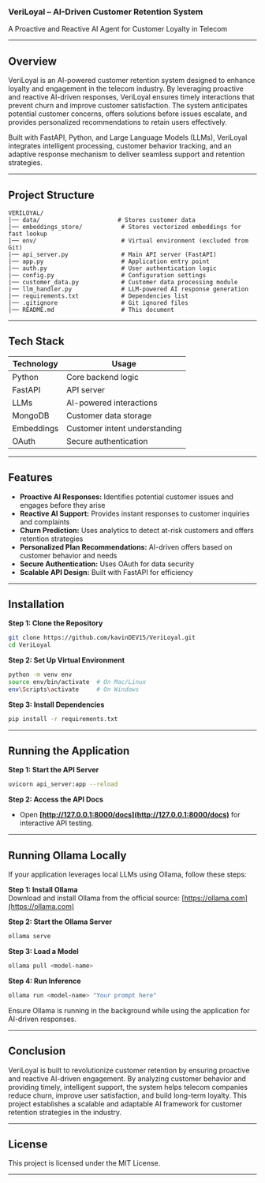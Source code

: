 ### VeriLoyal – AI-Driven Customer Retention System  
A Proactive and Reactive AI Agent for Customer Loyalty in Telecom  

---

## Overview
VeriLoyal is an AI-powered customer retention system designed to enhance loyalty and engagement in the telecom industry. By leveraging proactive and reactive AI-driven responses, VeriLoyal ensures timely interactions that prevent churn and improve customer satisfaction. The system anticipates potential customer concerns, offers solutions before issues escalate, and provides personalized recommendations to retain users effectively.

Built with FastAPI, Python, and Large Language Models (LLMs), VeriLoyal integrates intelligent processing, customer behavior tracking, and an adaptive response mechanism to deliver seamless support and retention strategies.

---

## Project Structure
```
VERILOYAL/
|── data/                      # Stores customer data
|── embeddings_store/           # Stores vectorized embeddings for fast lookup
|── env/                        # Virtual environment (excluded from Git)
|── api_server.py               # Main API server (FastAPI)
|── app.py                      # Application entry point
|── auth.py                     # User authentication logic
|── config.py                   # Configuration settings
|── customer_data.py            # Customer data processing module
|── llm_handler.py              # LLM-powered AI response generation
|── requirements.txt            # Dependencies list
|── .gitignore                  # Git ignored files
|── README.md                   # This document
```

---

## Tech Stack
| Technology  | Usage  |
|------------|--------|
| Python      | Core backend logic |
| FastAPI     | API server |
| LLMs        | AI-powered interactions |
| MongoDB     | Customer data storage |
| Embeddings  | Customer intent understanding |
| OAuth       | Secure authentication |

---

## Features
- **Proactive AI Responses:** Identifies potential customer issues and engages before they arise  
- **Reactive AI Support:** Provides instant responses to customer inquiries and complaints  
- **Churn Prediction:** Uses analytics to detect at-risk customers and offers retention strategies  
- **Personalized Plan Recommendations:** AI-driven offers based on customer behavior and needs  
- **Secure Authentication:** Uses OAuth for data security  
- **Scalable API Design:** Built with FastAPI for efficiency  

---

## Installation
**Step 1: Clone the Repository**
```sh
git clone https://github.com/kavinDEV15/VeriLoyal.git
cd VeriLoyal
```

**Step 2: Set Up Virtual Environment**
```sh
python -m venv env
source env/bin/activate  # On Mac/Linux
env\Scripts\activate     # On Windows
```

**Step 3: Install Dependencies**
```sh
pip install -r requirements.txt
```

---

## Running the Application
**Step 1: Start the API Server**
```sh
uvicorn api_server:app --reload
```
**Step 2: Access the API Docs**
- Open **[http://127.0.0.1:8000/docs](http://127.0.0.1:8000/docs)** for interactive API testing.

---

## Running Ollama Locally
If your application leverages local LLMs using Ollama, follow these steps:

**Step 1: Install Ollama**  
Download and install Ollama from the official source: [https://ollama.com](https://ollama.com)

**Step 2: Start the Ollama Server**
```sh
ollama serve
```

**Step 3: Load a Model**
```sh
ollama pull <model-name>
```

**Step 4: Run Inference**
```sh
ollama run <model-name> "Your prompt here"
```

Ensure Ollama is running in the background while using the application for AI-driven responses.

---

## Conclusion
VeriLoyal is built to revolutionize customer retention by ensuring proactive and reactive AI-driven engagement. By analyzing customer behavior and providing timely, intelligent support, the system helps telecom companies reduce churn, improve user satisfaction, and build long-term loyalty. This project establishes a scalable and adaptable AI framework for customer retention strategies in the industry.

---

## License
This project is licensed under the MIT License.

---
